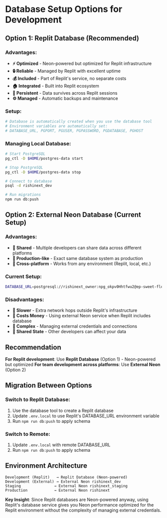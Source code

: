 # Database Setup Options for Development

## Option 1: Replit Database (Recommended)

### Advantages:
- **⚡ Optimized** - Neon-powered but optimized for Replit infrastructure
- **🔒 Reliable** - Managed by Replit with excellent uptime
- **💰 Included** - Part of Replit's service, no separate costs
- **🏠 Integrated** - Built into Replit ecosystem
- **🔄 Persistent** - Data survives across Replit sessions
- **⚙️ Managed** - Automatic backups and maintenance

### Setup:
```bash
# Database is automatically created when you use the database tool
# Environment variables are automatically set:
# DATABASE_URL, PGPORT, PGUSER, PGPASSWORD, PGDATABASE, PGHOST
```

### Managing Local Database:
```bash
# Start PostgreSQL
pg_ctl -D $HOME/postgres-data start

# Stop PostgreSQL
pg_ctl -D $HOME/postgres-data stop

# Connect to database
psql -d rishinext_dev

# Run migrations
npm run db:push
```

## Option 2: External Neon Database (Current Setup)

### Advantages:
- **🤝 Shared** - Multiple developers can share data across different platforms
- **🎯 Production-like** - Exact same database system as production
- **🔄 Cross-platform** - Works from any environment (Replit, local, etc.)

### Current Setup:
```bash
DATABASE_URL=postgresql://rishinext_owner:npg_okpv0Hhtfwu2@ep-sweet-flower-a87a0ldg-pooler.eastus2.azure.neon.tech/rishinext_dev?sslmode=require&channel_binding=require
```

### Disadvantages:
- **🐌 Slower** - Extra network hops outside Replit's infrastructure
- **💸 Costs Money** - Using external Neon service when Replit includes database
- **🔧 Complex** - Managing external credentials and connections
- **🔄 Shared State** - Other developers can affect your data

## Recommendation

**For Replit development**: Use **Replit Database** (Option 1) - Neon-powered but optimized
**For team development across platforms**: Use **External Neon** (Option 2)

## Migration Between Options

### Switch to Replit Database:
1. Use the database tool to create a Replit database
2. Update `.env.local` to use Replit's DATABASE_URL environment variable
3. Run `npm run db:push` to apply schema

### Switch to Remote:
1. Update `.env.local` with remote DATABASE_URL
2. Run `npm run db:push` to apply schema

## Environment Architecture

```
Development (Replit)   → Replit Database (Neon-powered)
Development (External) → External Neon rishinext_dev
Staging               → External Neon rishinext_staging  
Production            → External Neon rishinext
```

**Key Insight**: Since Replit databases are Neon-powered anyway, using Replit's database service gives you Neon performance optimized for the Replit environment without the complexity of managing external credentials.